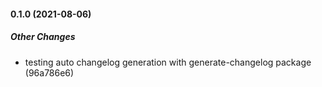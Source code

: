 #### 0.1.0 (2021-08-06)

##### Other Changes

*  testing auto changelog generation with generate-changelog package (96a786e6)

